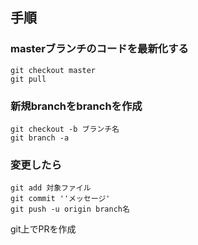 ## 手順

### masterブランチのコードを最新化する
```
git checkout master
git pull
```
### 新規branchをbranchを作成
```
git checkout -b ブランチ名
git branch -a
```

### 変更したら
```
git add 対象ファイル
git commit ''メッセージ'
git push -u origin branch名
```


git上でPRを作成
